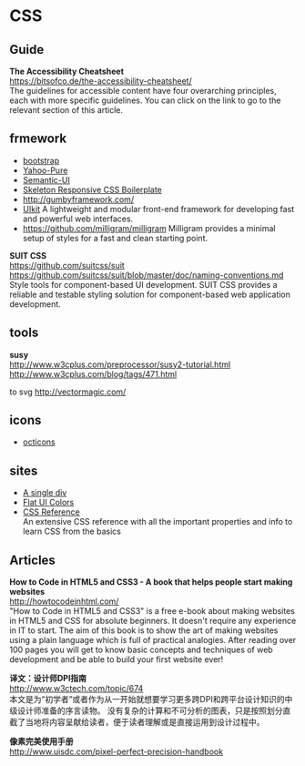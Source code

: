 CSS  
========  


## Guide 

**The Accessibility Cheatsheet**  
https://bitsofco.de/the-accessibility-cheatsheet/  
The guidelines for accessible content have four overarching principles, each with more specific guidelines. You can click on the link to go to the relevant section of this article.

## frmework

- [bootstrap](http://getbootstrap.com/)
- [Yahoo-Pure](http://purecss.io/)
- [Semantic-UI](http://semantic-ui.com/)
- [Skeleton  Responsive CSS Boilerplate](http://getskeleton.com/)  
- http://gumbyframework.com/  
- [UIkit](http://getuikit.com/index.html)  A lightweight and modular front-end framework
for developing fast and powerful web interfaces.
- https://github.com/milligram/milligram  Milligram provides a minimal setup of styles for a fast and clean starting point. 

**SUIT CSS**  
https://github.com/suitcss/suit  
https://github.com/suitcss/suit/blob/master/doc/naming-conventions.md  
Style tools for component-based UI development. SUIT CSS provides a reliable and testable styling solution for component-based web application development. 


## tools  

**susy**  
http://www.w3cplus.com/preprocessor/susy2-tutorial.html  
http://www.w3cplus.com/blog/tags/471.html  

to svg http://vectormagic.com/  


## icons

- [octicons](https://octicons.github.com/)

## sites

- [A single div](http://a.singlediv.com/)  
- [Flat UI Colors](http://flatuicolors.com/)  
- [CSS Reference](http://tympanus.net/codrops/css_reference/)  
An extensive CSS reference with all the important properties and info to learn CSS from the basics

## Articles

**How to Code in HTML5 and CSS3 - A book that helps people start making websites**  
http://howtocodeinhtml.com/  
"How to Code in HTML5 and CSS3" is a free e-book about making websites in HTML5 and CSS for absolute beginners. It doesn't require any experience in IT to start. The aim of this book is to show the art of making websites using a plain language which is full of practical analogies. After reading over 100 pages you will get to know basic concepts and techniques of web development and be able to build your first website ever!

**译文：设计师DPI指南**  
http://www.w3ctech.com/topic/674  
本文是为“初学者”或者作为从一开始就想要学习更多跨DPI和跨平台设计知识的中级设计师准备的序言读物。 没有复杂的计算和不可分析的图表，只是按照划分直截了当地将内容呈献给读者，便于读者理解或是直接运用到设计过程中。

**像素完美使用手册**  
http://www.uisdc.com/pixel-perfect-precision-handbook  
